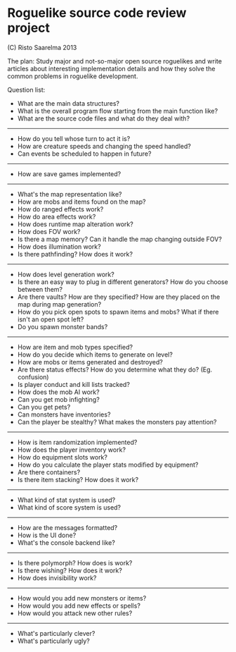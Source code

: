 Roguelike source code review project
====================================

(C) Risto Saarelma 2013

The plan: Study major and not-so-major open source roguelikes and
write articles about interesting implementation details and how they
solve the common problems in roguelike development.

Question list:

- What are the main data structures?
- What is the overall program flow starting from the main function
  like?
- What are the source code files and what do they deal with?

----

- How do you tell whose turn to act it is?
- How are creature speeds and changing the speed handled?
- Can events be scheduled to happen in future?

----

- How are save games implemented?

----

- What's the map representation like?
- How are mobs and items found on the map?
- How do ranged effects work?
- How do area effects work?
- How does runtime map alteration work?
- How does FOV work?
- Is there a map memory? Can it handle the map changing outside FOV?
- How does illumination work?
- Is there pathfinding? How does it work?

----

- How does level generation work?
- Is there an easy way to plug in different generators? How do you
  choose between them?
- Are there vaults? How are they specified? How are they placed on
  the map during map generation?
- How do you pick open spots to spawn items and mobs? What if there
  isn't an open spot left?
- Do you spawn monster bands?

----

- How are item and mob types specified?
- How do you decide which items to generate on level?
- How are mobs or items generated and destroyed?
- Are there status effects? How do you determine what they do? (Eg.
  confusion)
- Is player conduct and kill lists tracked?
- How does the mob AI work?
- Can you get mob infighting?
- Can you get pets?
- Can monsters have inventories?
- Can the player be stealthy? What makes the monsters pay attention?

----

- How is item randomization implemented?
- How does the player inventory work?
- How do equipment slots work?
- How do you calculate the player stats modified by equipment?
- Are there containers?
- Is there item stacking? How does it work?

----

- What kind of stat system is used?
- What kind of score system is used?

----

- How are the messages formatted?
- How is the UI done?
- What's the console backend like?

----

- Is there polymorph? How does is work?
- Is there wishing? How does it work?
- How does invisibility work?

----

- How would you add new monsters or items?
- How would you add new effects or spells?
- How would you attack new other rules?

----

- What's particularly clever?
- What's particularly ugly?
